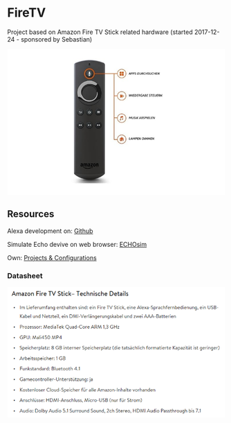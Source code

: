 # FireTV
Project based on Amazon Fire TV Stick related hardware (started 2017-12-24 - sponsored by Sebastian)

![voice functions](/images/FireTvVoiceButtonFunctions.png)

## Resources 

Alexa development on: [Github](https://github.com/alexa)

Simulate Echo devive on web browser: [ECHOsim](https://echosim.io/)

Own: [Projects & Configurations](projects/readme.md)


### Datasheet

![datasheet](/images/datasheet.gif)
